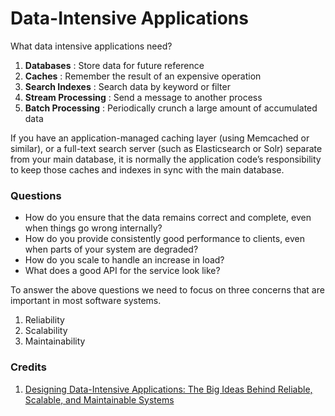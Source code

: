 # Data-Intensive Applications

What data intensive applications need?

1. **Databases** : Store data for future reference
2. **Caches** : Remember the result of an expensive operation
3. **Search Indexes** : Search data by keyword or filter
4. **Stream Processing** : Send a message to another process
5. **Batch Processing** : Periodically crunch a large amount of accumulated data

If you have an application-managed caching layer (using Memcached or similar), or a full-text search server (such as Elasticsearch or Solr) separate from your main database, it is normally the application code’s responsibility to keep those caches and indexes in sync with the main database.

### Questions

* How do you ensure that the data remains correct and complete, even when things go wrong internally? 
* How do you provide consistently good performance to clients, even when parts of your system are degraded? 
* How do you scale to handle an increase in load? 
* What does a good API for the service look like?

To answer the above questions we need to focus on three concerns that are important in most software systems.

1. Reliability
2. Scalability
3. Maintainability

### Credits

1. [Designing Data-Intensive Applications: The Big Ideas Behind Reliable, Scalable, and Maintainable Systems](https://www.amazon.in/Designing-Data-Intensive-Applications-Reliable-Maintainable/dp/9352135245/ref=tmm_pap_swatch_0)